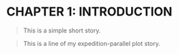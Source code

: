 # CHAPTER 1: INTRODUCTION

> This is a simple short story.

> This is a line of my expedition-parallel plot story.